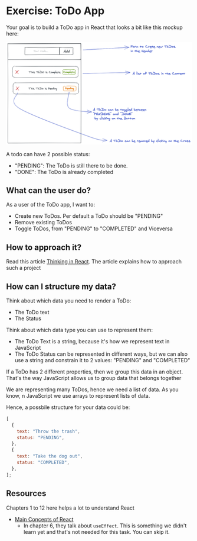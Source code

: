 # Exercise: ToDo App

Your goal is to build a ToDo app in React that looks a bit like this mockup here:

![Mockup Image](./mockup-1.png)

A todo can have 2 possible status:

- "PENDING": The ToDo is still there to be done.
- "DONE": The ToDo is already completed

## What can the user do?

As a user of the ToDo app, I want to:

- Create new ToDos. Per default a ToDo should be "PENDING"
- Remove existing ToDos
- Toggle ToDos, from "PENDING" to "COMPLETED" and Viceversa

## How to approach it?

Read this article [Thinking in React](https://reactwithhooks.netlify.app/docs/thinking-in-react.html).
The article explains how to approach such a project

## How can I structure my data?

Think about which data you need to render a ToDo:

- The ToDo text
- The Status

Think about which data type you can use to represent them:

- The ToDo Text is a string, because it's how we represent text in JavaScript
- The ToDo Status can be represented in different ways, but we can also use a string and
  constrain it to 2 values: "PENDING" and "COMPLETED"

If a ToDo has 2 different properties, then we group this data in an object. That's the way JavaScript allows us to group data that belongs together

We are representing many ToDos, hence we need a list of data. As you know, n JavaScript we use arrays to represent lists of data.

Hence, a possbile structure for your data could be:

```js
[
  {
    text: "Throw the trash",
    status: "PENDING",
  },
  {
    text: "Take the dog out",
    status: "COMPLETED",
  },
];
```

## Resources

Chapters 1 to 12 here helps a lot to understand React

- [Main Concepts of React](https://reactwithhooks.netlify.app/docs/getting-started.html)
  - In chapter 6, they talk about `useEffect`. This is something we didn't learn yet and that's
    not needed for this task. You can skip it.
